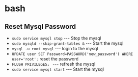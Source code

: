 # bash
## Reset Mysql Password
* `sudo service mysql stop` --- Stop the mysql
* `sudo mysqld --skip-grant-tables &` --- Start the mysql 
* `mysql -u root mysql` --- login to the mysql
* `UPDATE user SET Password=PASSWORD('new_password') WHERE user='root';` reset the password
* `FLUSH PRIVILEGES; ` --- refresh the mysql 
* `sudo service mysql start` --- Start the mysql
